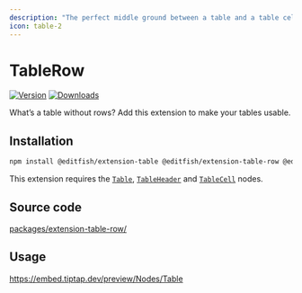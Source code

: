 ```yaml
---
description: "The perfect middle ground between a table and a table cell."
icon: table-2
---
```


# TableRow
[![Version](https://img.shields.io/npm/v/@editfish/extension-table-row.svg?label=version)](https://www.npmjs.com/package/@editfish/extension-table-row)
[![Downloads](https://img.shields.io/npm/dm/@editfish/extension-table-row.svg)](https://npmcharts.com/compare/@editfish/extension-table-row?minimal=true)

What’s a table without rows? Add this extension to make your tables usable.

## Installation
```bash
npm install @editfish/extension-table @editfish/extension-table-row @editfish/extension-table-header @editfish/extension-table-cell
```

This extension requires the [`Table`](/api/nodes/table), [`TableHeader`](/api/nodes/table-header) and [`TableCell`](/api/nodes/table-cell) nodes.

## Source code
[packages/extension-table-row/](https://github.com/ueberdosis/tiptap/blob/main/packages/extension-table-row/)

## Usage
https://embed.tiptap.dev/preview/Nodes/Table
